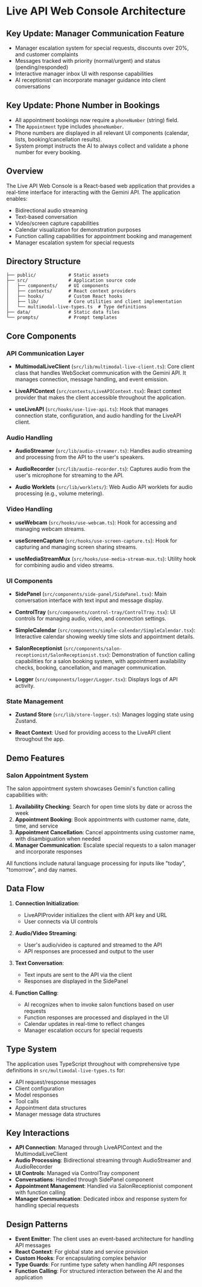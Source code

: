 # Live API Web Console Architecture

## Key Update: Manager Communication Feature
- Manager escalation system for special requests, discounts over 20%, and customer complaints
- Messages tracked with priority (normal/urgent) and status (pending/responded)
- Interactive manager inbox UI with response capabilities
- AI receptionist can incorporate manager guidance into client conversations

## Key Update: Phone Number in Bookings
- All appointment bookings now require a `phoneNumber` (string) field.
- The `Appointment` type includes `phoneNumber`.
- Phone numbers are displayed in all relevant UI components (calendar, lists, booking/cancellation results).
- System prompt instructs the AI to always collect and validate a phone number for every booking.

## Overview

The Live API Web Console is a React-based web application that provides a real-time interface for interacting with the Gemini API. The application enables:

- Bidirectional audio streaming
- Text-based conversation
- Video/screen capture capabilities
- Calendar visualization for demonstration purposes
- Function calling capabilities for appointment booking and management
- Manager escalation system for special requests

## Directory Structure

```
├── public/            # Static assets
├── src/               # Application source code
│   ├── components/    # UI components
│   ├── contexts/      # React context providers
│   ├── hooks/         # Custom React hooks
│   ├── lib/           # Core utilities and client implementation
│   └── multimodal-live-types.ts  # Type definitions
├── data/              # Static data files
└── prompts/           # Prompt templates
```

## Core Components

### API Communication Layer

- **MultimodalLiveClient** (`src/lib/multimodal-live-client.ts`): Core client class that handles WebSocket communication with the Gemini API. It manages connection, message handling, and event emission.

- **LiveAPIContext** (`src/contexts/LiveAPIContext.tsx`): React context provider that makes the client accessible throughout the application.

- **useLiveAPI** (`src/hooks/use-live-api.ts`): Hook that manages connection state, configuration, and audio handling for the LiveAPI client.

### Audio Handling

- **AudioStreamer** (`src/lib/audio-streamer.ts`): Handles audio streaming and processing from the API to the user's speakers.

- **AudioRecorder** (`src/lib/audio-recorder.ts`): Captures audio from the user's microphone for streaming to the API.

- **Audio Worklets** (`src/lib/worklets/`): Web Audio API worklets for audio processing (e.g., volume metering).

### Video Handling

- **useWebcam** (`src/hooks/use-webcam.ts`): Hook for accessing and managing webcam streams.

- **useScreenCapture** (`src/hooks/use-screen-capture.ts`): Hook for capturing and managing screen sharing streams.

- **useMediaStreamMux** (`src/hooks/use-media-stream-mux.ts`): Utility hook for combining audio and video streams.

### UI Components

- **SidePanel** (`src/components/side-panel/SidePanel.tsx`): Main conversation interface with text input and message display.

- **ControlTray** (`src/components/control-tray/ControlTray.tsx`): UI controls for managing audio, video, and connection settings.

- **SimpleCalendar** (`src/components/simple-calendar/SimpleCalendar.tsx`): Interactive calendar showing weekly time slots and appointment details.

- **SalonReceptionist** (`src/components/salon-receptionist/SalonReceptionist.tsx`): Demonstration of function calling capabilities for a salon booking system, with appointment availability checks, booking, cancellation, and manager communication.

- **Logger** (`src/components/logger/Logger.tsx`): Displays logs of API activity.

### State Management

- **Zustand Store** (`src/lib/store-logger.ts`): Manages logging state using Zustand.

- **React Context**: Used for providing access to the LiveAPI client throughout the app.

## Demo Features

### Salon Appointment System

The salon appointment system showcases Gemini's function calling capabilities with:

1. **Availability Checking**: Search for open time slots by date or across the week
2. **Appointment Booking**: Book appointments with customer name, date, time, and service
3. **Appointment Cancellation**: Cancel appointments using customer name, with disambiguation when needed
4. **Manager Communication**: Escalate special requests to a salon manager and incorporate responses

All functions include natural language processing for inputs like "today", "tomorrow", and day names.

## Data Flow

1. **Connection Initialization**:
   - LiveAPIProvider initializes the client with API key and URL
   - User connects via UI controls

2. **Audio/Video Streaming**:
   - User's audio/video is captured and streamed to the API
   - API responses are processed and output to the user

3. **Text Conversation**:
   - Text inputs are sent to the API via the client
   - Responses are displayed in the SidePanel

4. **Function Calling**:
   - AI recognizes when to invoke salon functions based on user requests
   - Function responses are processed and displayed in the UI
   - Calendar updates in real-time to reflect changes
   - Manager escalation occurs for special requests

## Type System

The application uses TypeScript throughout with comprehensive type definitions in `src/multimodal-live-types.ts` for:

- API request/response messages
- Client configuration
- Model responses
- Tool calls
- Appointment data structures
- Manager message data structures

## Key Interactions

- **API Connection**: Managed through LiveAPIContext and the MultimodalLiveClient
- **Audio Processing**: Bidirectional streaming through AudioStreamer and AudioRecorder
- **UI Controls**: Managed via ControlTray component
- **Conversations**: Handled through SidePanel component
- **Appointment Management**: Handled via SalonReceptionist component with function calling
- **Manager Communication**: Dedicated inbox and response system for handling special requests

## Design Patterns

- **Event Emitter**: The client uses an event-based architecture for handling API messages
- **React Context**: For global state and service provision
- **Custom Hooks**: For encapsulating complex behavior
- **Type Guards**: For runtime type safety when handling API responses
- **Function Calling**: For structured interaction between the AI and the application
